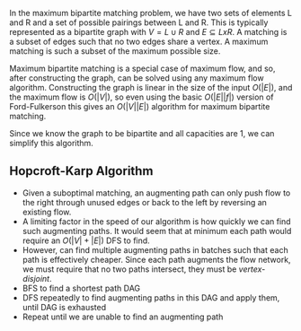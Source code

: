 In the maximum bipartite matching problem, we have two sets of elements L and R and a set of possible pairings between L and R. This is typically represented as a bipartite graph with $V = L \cup R$ and $E \subseteq L x R$.
A matching is a subset of edges such that no two edges share a vertex. A maximum matching is such a subset of the maximum possible size. 

Maximum bipartite matching is a special case of maximum flow, and so, after constructing the graph, can be solved using any maximum flow algorithm. Constructing the graph is linear in the size of the input $O(|E|)$, and the maximum flow is $O(|V|)$, so even using the basic $O(|E||f|)$ version of Ford-Fulkerson this gives an $O(|V||E|)$ algorithm for maximum bipartite matching.

Since we know the graph to be bipartite and all capacities are 1, we can simplify this algorithm. 

## Hopcroft-Karp Algorithm
- Given a suboptimal matching, an augmenting path can only push flow to the right through unused edges or back to the left by reversing an existing flow.
- A limiting factor in the speed of our algorithm is how quickly we can find such augmenting paths. It would seem that at minimum each path would require an $O(|V|+|E|)$ DFS to find.
- However, can find multiple augmenting paths in batches such that each path is effectively cheaper. Since each path augments the flow network, we must require that no two paths intersect, they must be *vertex-disjoint*. 
- BFS to find a shortest path DAG
- DFS repeatedly to find augmenting paths in this DAG and apply them, until DAG is exhausted
- Repeat until we are unable to find an augmenting path
